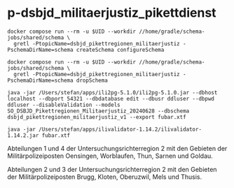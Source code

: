 # p-dsbjd_militaerjustiz_pikettdienst

```
docker compose run --rm -u $UID --workdir //home/gradle/schema-jobs/shared/schema \
  gretl -PtopicName=dsbjd_pikettregionen_militaerjustiz -PschemaDirName=schema createSchema configureSchema
```

```
docker compose run --rm -u $UID --workdir //home/gradle/schema-jobs/shared/schema \
  gretl -PtopicName=dsbjd_pikettregionen_militaerjustiz -PschemaDirName=schema dropSchema
```

```
java -jar /Users/stefan/apps/ili2pg-5.1.0/ili2pg-5.1.0.jar --dbhost localhost --dbport 54321 --dbdatabase edit --dbusr ddluser --dbpwd ddluser --disableValidation --models SO_DSBJD_Pikettregionen_Militaerjustiz_20240628 --dbschema dsbjd_pikettregionen_militaerjustiz_v1 --export fubar.xtf
```

```
java -jar /Users/stefan/apps/ilivalidator-1.14.2/ilivalidator-1.14.2.jar fubar.xtf
```

Abteilungen 1 und 4 der Untersuchungsrichterregion 2 mit den Gebieten der Militärpolizeiposten Oensingen, Worblaufen, Thun, Sarnen und Goldau.

Abteilungen 2 und 3 der Untersuchungsrichterregion 2 mit den Gebieten der Militärpolizeiposten Brugg, Kloten, Oberuzwil, Mels und Thusis.
